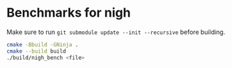 # Benchmarks for nigh

Make sure to run `git submodule update --init --recursive` before building.

```sh
cmake -Bbuild -GNinja .
cmake --build build
./build/nigh_bench <file>
```

